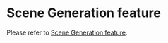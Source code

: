 # Scene Generation feature

Please refer to [Scene Generation feature](../../../../../docs/gettingStarted.md#scene-generation-feature).